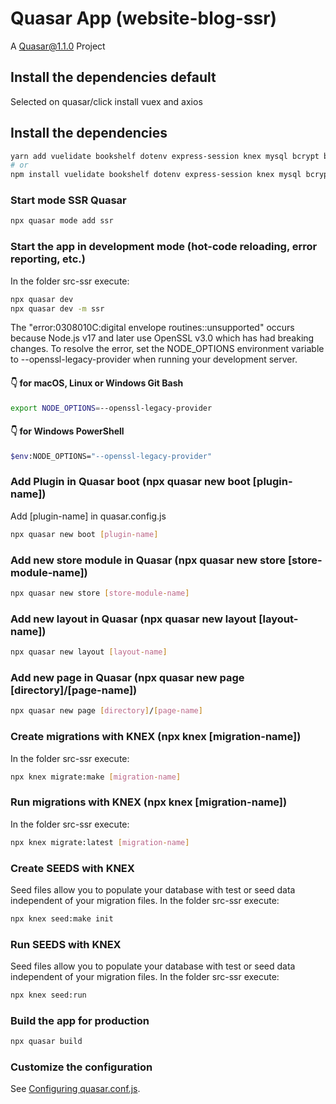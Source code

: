 # Quasar App (website-blog-ssr)

A Quasar@1.1.0 Project

## Install the dependencies default
Selected on quasar/click install vuex and axios


## Install the dependencies
```bash
yarn add vuelidate bookshelf dotenv express-session knex mysql bcrypt body-parser
# or
npm install vuelidate bookshelf dotenv express-session knex mysql bcrypt body-parser
```

### Start mode SSR Quasar
```bash
npx quasar mode add ssr
```

### Start the app in development mode (hot-code reloading, error reporting, etc.)
In the folder src-ssr execute:
```bash
npx quasar dev
npx quasar dev -m ssr
```

The "error:0308010C:digital envelope routines::unsupported" occurs because Node.js v17 and later use OpenSSL v3.0 which has had breaking changes. To resolve the error, set the NODE_OPTIONS environment variable to --openssl-legacy-provider when running your development server.

#### 👇️ for macOS, Linux or Windows Git Bash
```bash
export NODE_OPTIONS=--openssl-legacy-provider
```

#### 👇️ for Windows PowerShell
```bash
$env:NODE_OPTIONS="--openssl-legacy-provider"
```

### Add Plugin in Quasar boot (npx quasar new boot [plugin-name])
Add [plugin-name] in quasar.config.js
```bash
npx quasar new boot [plugin-name]
```

### Add new store module in Quasar (npx quasar new store [store-module-name])
```bash
npx quasar new store [store-module-name]
```

### Add new layout in Quasar (npx quasar new layout [layout-name])
```bash
npx quasar new layout [layout-name]
```

### Add new page in Quasar (npx quasar new page [directory]/[page-name])
```bash
npx quasar new page [directory]/[page-name]
```

### Create migrations with KNEX (npx knex <command> [migration-name])
In the folder src-ssr execute:
```bash
npx knex migrate:make [migration-name]
```

### Run migrations with KNEX (npx knex <command> [migration-name])
In the folder src-ssr execute:
```bash
npx knex migrate:latest [migration-name]
```

### Create SEEDS with KNEX
Seed files allow you to populate your database with test or seed data independent of your migration files.
In the folder src-ssr execute:
```bash
npx knex seed:make init
```

### Run SEEDS with KNEX
Seed files allow you to populate your database with test or seed data independent of your migration files.
In the folder src-ssr execute:
```bash
npx knex seed:run
```

### Build the app for production
```bash
npx quasar build
```

### Customize the configuration
See [Configuring quasar.conf.js](https://v1.quasar.dev/quasar-cli/quasar-conf-js).
